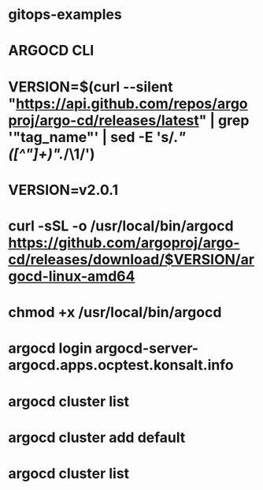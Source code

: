 # gitops-examples

# ARGOCD CLI

# VERSION=$(curl --silent "https://api.github.com/repos/argoproj/argo-cd/releases/latest" | grep '"tag_name"' | sed -E 's/.*"([^"]+)".*/\1/')
# VERSION=v2.0.1
# curl -sSL -o /usr/local/bin/argocd https://github.com/argoproj/argo-cd/releases/download/$VERSION/argocd-linux-amd64
# chmod +x /usr/local/bin/argocd
# argocd login argocd-server-argocd.apps.ocptest.konsalt.info
# argocd cluster list
# argocd cluster add default
# argocd cluster list
